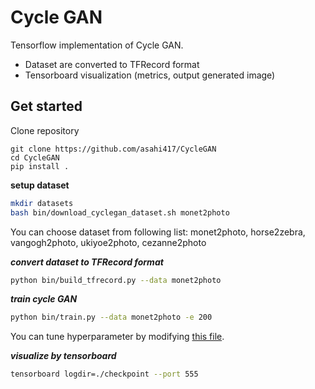 # Cycle GAN

Tensorflow implementation of Cycle GAN.
- Dataset are converted to TFRecord format
- Tensorboard visualization (metrics, output generated image)

## Get started
Clone repository
```
git clone https://github.com/asahi417/CycleGAN
cd CycleGAN
pip install .
```

**setup dataset** 

```bash
mkdir datasets
bash bin/download_cyclegan_dataset.sh monet2photo
```
You can choose dataset from following list: monet2photo, horse2zebra, vangogh2photo, ukiyoe2photo, cezanne2photo

***convert dataset to TFRecord format***

```bash
python bin/build_tfrecord.py --data monet2photo 
```

***train cycle GAN***

```bash
python bin/train.py --data monet2photo -e 200
```

You can tune hyperparameter by modifying [this file](./bin/hyperparameter.toml).

***visualize by tensorboard***

```bash
tensorboard logdir=./checkpoint --port 555
```



